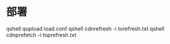 # 部署
qshell qupload load.conf
qshell cdnrefresh -i torefresh.txt
qshell cdnprefetch -i toprefresh.txt
